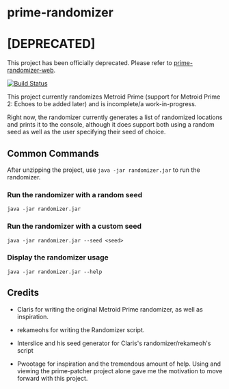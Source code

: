 # prime-randomizer

# [DEPRECATED]

This project has been officially deprecated. Please refer to [prime-randomizer-web](https://github.com/etaylor8086/prime-randomizer-web).

[![Build Status](https://travis-ci.org/etaylor8086/prime-randomizer.svg?branch=master)](https://travis-ci.org/etaylor8086/prime-randomizer)

This project currently randomizes Metroid Prime (support for Metroid Prime 2: Echoes to be added later) and is incomplete/a work-in-progress.

Right now, the randomizer currently generates a list of randomized locations and prints it to the console, although it does support both using a random seed as well as the user specifying their seed of choice.

## Common Commands

After unzipping the project, use `java -jar randomizer.jar` to run the randomizer.

### Run the randomizer with a random seed

`java -jar randomizer.jar`

### Run the randomizer with a custom seed

`java -jar randomizer.jar --seed <seed>`

### Display the randomizer usage

`java -jar randomizer.jar --help`

## Credits

* Claris for writing the original Metroid Prime randomizer, as well as inspiration.

* rekameohs for writing the Randomizer script.

* Interslice and his seed generator for Claris's randomizer/rekameoh's script

* Pwootage for inspiration and the tremendous amount of help. Using and viewing the prime-patcher project alone gave me the motivation to move forward with this project.
